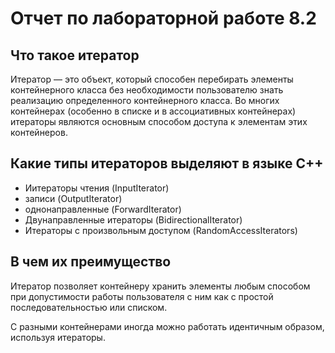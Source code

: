 # Отчет по лабораторной работе 8.2

## Что такое итератор

Итератор — это объект, который способен перебирать элементы контейнерного класса без необходимости пользователю знать реализацию определенного контейнерного класса. Во многих контейнерах (особенно в списке и в ассоциативных контейнерах) итераторы являются основным способом доступа к элементам этих контейнеров.

## Какие типы итераторов выделяют в языке С++

+ Иитераторы чтения (InputIterator)
+ записи (OutputIterator)
+ однонаправленные (ForwardIterator)
+ Двунаправленные итераторы (BidirectionalIterator)
+ Итераторы с произвольным доступом (RandomAccessIterators)

## В чем их преимущество

Итератор позволяет контейнеру хранить элементы любым способом при допустимости работы пользователя с ним как с простой последовательностью или списком.

С разными контейнерами иногда можно работать
идентичным образом, используя итераторы.

